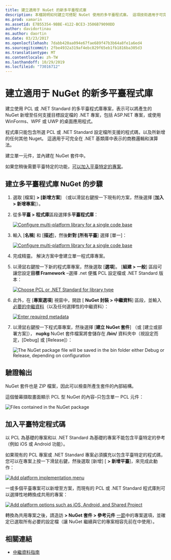 ```yaml
---
title: 建立適用于 NuGet 的新多平臺程式庫
description: 本檔說明如何建立可搭配 NuGet 使用的多平臺程式庫。 這項技術適用于可完全以 .NET 基類庫表示的商務邏輯和演算法，因此會在所有目標平臺上執行，而不需要平臺特定程式碼。
ms.prod: xamarin
ms.assetid: E7B55354-9BBE-4122-BCE3-3506B79090DD
author: davidortinau
ms.author: daortin
ms.date: 03/23/2017
ms.openlocfilehash: 7dabb420aa094e67fae689f47b3b64a8fe1a6ed4
ms.sourcegitcommit: 2fbe4932a319af4ebc829f65eb1fb1816ba305d3
ms.translationtype: MT
ms.contentlocale: zh-TW
ms.lasthandoff: 10/29/2019
ms.locfileid: "73016712"
---
```

# <a name="creating-a-new-multiplatform-library-for-nuget"></a>建立適用于 NuGet 的新多平臺程式庫

建立使用 PCL 或 .NET Standard 的多平臺程式庫專案，表示可以將產生的 NuGet 新增至任何支援目標設定檔的 .NET 專案，包括 ASP.NET 專案，或使用 WinForms、WPF 或 UWP 的桌面應用程式。

程式庫只能包含所選 PCL 或 .NET Standard 設定檔所支援的程式碼，以及所新增的任何其他 Nuget。
這適用于可完全在 .NET 基類庫中表示的商務邏輯和演算法。

建立單一元件，並內建在 NuGet 套件中。

如果您稍後需要平臺特定的功能，[可以加入平臺特定的專案](#add-platforms)。

## <a name="steps-to-create-a-multiplatform-library-nuget"></a>建立多平臺程式庫 NuGet 的步驟

1. 選取 [檔案] **> [新增方案**] （或以滑鼠右鍵按一下現有的方案，然後選擇 [**加入 > 新增專案**]）。

2. 從多**平臺 > 程式庫**區段選擇多**平臺程式庫**：

   [![](single-codebase-images/mulitplatform-library-sml.png "Configure multi-platform library for a single code base")](single-codebase-images/mulitplatform-library.png#lightbox)

3. 輸入 [**名稱**] 和 [**描述**]，然後**針對 [所有平臺**] 選擇 [單一]：

   [![](single-codebase-images/single-configure-sml.png "Configure multi-platform library for a single code base")](single-codebase-images/single-configure.png#lightbox)

4. 完成精靈。 解決方案中會建立單一程式庫專案。

5. 以滑鼠右鍵按一下新的程式庫專案，然後選取 [**選項**]。 [**組建 > 一般**] 區段可讓您設定**目標 Framework** –選擇 .net 便攜 PCL 設定檔或 .NET Standard 版本：

   [![](single-codebase-images/single-choose-type-sml.png "Choose PCL or .NET Standard for library type")](single-codebase-images/single-choose-type.png#lightbox)

6. 此外，在 [**專案選項**] 視窗中，開啟 [ **NuGet 封裝 > 中繼資料**] 區段，並輸入[必要的中繼資料](~/cross-platform/app-fundamentals/nuget-multiplatform-libraries/metadata.md)（以及任何選擇性的中繼資料）：

   [![](single-codebase-images/single-metadata-sml.png "Enter required metadata")](single-codebase-images/single-metadata.png#lightbox)

7. 以滑鼠右鍵按一下程式庫專案，然後選擇 [**建立 NuGet 套件**] （或 [建立或部署方案]）， **nupkg** NuGet 套件檔案將會儲存在 **/bin/** 資料夾中（視設定而定，[Debug] 或 [Release]）：

   ![](single-codebase-images/create-nuget-package.png "The NuGet package file will be saved in the bin folder either Debug or Release, depending on configuration")

## <a name="verifying-the-output"></a>驗證輸出

NuGet 套件也是 ZIP 檔案，因此可以檢查所產生套件的內部結構。

這個螢幕擷取畫面顯示 PCL 型 NuGet 的內容–只包含單一 PCL 元件：

![](single-codebase-images/nuget-output.png "Files contained in the NuGet package")

<a name="add-platforms" />

## <a name="adding-platform-specific-code"></a>加入平臺特定程式碼

以 PCL 為基礎的專案和以 .NET Standard 為基礎的專案不能包含平臺特定的參考（例如 iOS 或 Android 功能）。

如果現有的 PCL 專案或 .NET Standard 專案必須擴充以包含平臺特定的程式碼，您可以在專案上按一下滑鼠右鍵，然後選取 [新增] [ **> 新增平臺**]，來完成此動作：

[![](single-codebase-images/add-later-sml.png "Add platform implementation menu")](single-codebase-images/add-later.png#lightbox)

一或多個平臺專案可以新增至方案，而現有的 PCL 或 .NET Standard 程式庫則可以選擇性地轉換成共用的專案：

[![](single-codebase-images/add-later-platforms-sml.png "Add platform options such as iOS, Android, and Shared Project")](single-codebase-images/add-later-platforms-sml.png#lightbox)

轉換為共用專案之後，請造訪 **> NuGet 套件 > 參考元件**
[一節](~/cross-platform/app-fundamentals/nuget-multiplatform-libraries/platform-specific.md)中的專案選項，並確定已選取所有必要的設定檔（讓 NuGet 繼續與它的專案相容先前在中使用）。

## <a name="related-links"></a>相關連結

- [中繼資料指南](~/cross-platform/app-fundamentals/nuget-multiplatform-libraries/metadata.md)
